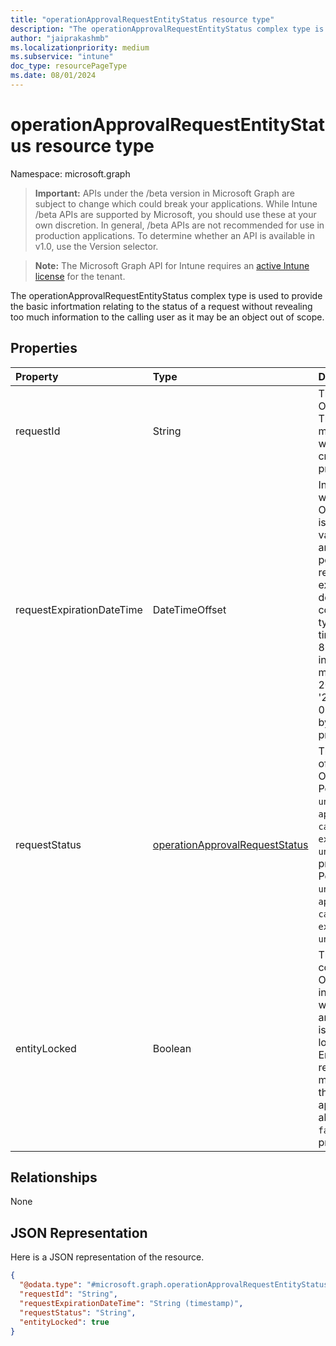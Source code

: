 ```yaml
---
title: "operationApprovalRequestEntityStatus resource type"
description: "The operationApprovalRequestEntityStatus complex type is used to provide the basic infortmation relating to the status of a request without revealing too much information to the calling user as it may be an object out of scope."
author: "jaiprakashmb"
ms.localizationpriority: medium
ms.subservice: "intune"
doc_type: resourcePageType
ms.date: 08/01/2024
---
```


# operationApprovalRequestEntityStatus resource type

Namespace: microsoft.graph

> **Important:** APIs under the /beta version in Microsoft Graph are subject to change which could break your applications. While Intune /beta APIs are supported by Microsoft, you should use these at your own discretion. In general, /beta APIs are not recommended for use in production applications. To determine whether an API is available in v1.0, use the Version selector.

> **Note:** The Microsoft Graph API for Intune requires an [active Intune license](https://go.microsoft.com/fwlink/?linkid=839381) for the tenant.

The operationApprovalRequestEntityStatus complex type is used to provide the basic infortmation relating to the status of a request without revealing too much information to the calling user as it may be an object out of scope.

## Properties
|Property|Type|Description|
|:---|:---|:---|
|requestId|String|The unique identifier of the OperationApprovalRequest. This property cannot be modified and is required when the entity status is created. Read-only. This property is read-only.|
|requestExpirationDateTime|DateTimeOffset|Indicates the DateTime when any action on the OperationApprovalRequest is no longer permitted. The value cannot be modified and is automatically populated when the request is created using expiration offset values defined in the service controllers. The Timestamp type represents date and time information using ISO 8601 format and is always in UTC time. For example, midnight UTC on Jan 1, 2014 would look like this: '2014-01-01T00:00:00Z'. Returned by default. Read-only. This property is read-only.|
|requestStatus|[operationApprovalRequestStatus](../resources/intune-rbac-operationapprovalrequeststatus.md)|The current approval status of the OperationApprovalRequest. Possible values are: `unknown`, `needsApproval`, `approved`, `rejected`, `cancelled`, `completed`, `expired`. Default value is `unknown`. Read-only. This property is read-only. Possible values are: `unknown`, `needsApproval`, `approved`, `rejected`, `cancelled`, `completed`, `expired`, `unknownFutureValue`.|
|entityLocked|Boolean|The status of the Entity connected to the OperationApprovalRequest in regard to changes, whether further requests are allowed or if the Entity is locked. When `true`, a lock is present on the Entity and no approval requests can be currently made for it. When `false`, the Entity is not locked and approval requests are allowed. Default value is `false`. Read-only. This property is read-only.|

## Relationships
None

## JSON Representation
Here is a JSON representation of the resource.
<!-- {
  "blockType": "resource",
  "@odata.type": "microsoft.graph.operationApprovalRequestEntityStatus"
}
-->
``` json
{
  "@odata.type": "#microsoft.graph.operationApprovalRequestEntityStatus",
  "requestId": "String",
  "requestExpirationDateTime": "String (timestamp)",
  "requestStatus": "String",
  "entityLocked": true
}
```